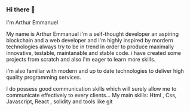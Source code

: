 ### Hi there 👋 

I'm Arthur Emmanuel

My name is Arthur Emmanuel i'm a self-thought developer an aspiring blockchain and a web developer and i'm highly inspired by mordern technologies always try to be in trend in order to produce maximally innovative, testable, maintanable and stable code. i have created some projects from scratch and also i'm eager to learn more skills.

 i'm also familiar with modern and up to date technologies to deliver high quality programming services.

I do possess good communication skills which will surely allow me to communicate effectively to every clients... My main skills: Html , Css, Javascript, React , solidity and tools like git
<!--
**yhawNoworries/yhawNoworries** is a ✨ _special_ ✨ repository because its `README.md` (this file) appears on your GitHub profile.

Here are some ideas to get you started:

- 🔭 I’m currently working on ...
- 🌱 I’m currently learning ...
- 👯 I’m looking to collaborate on ...
- 🤔 I’m looking for help with ...
- 💬 Ask me about ...
- 📫 How to reach me: ...
- 😄 Pronouns: ...
- ⚡ Fun fact: ...
-->
